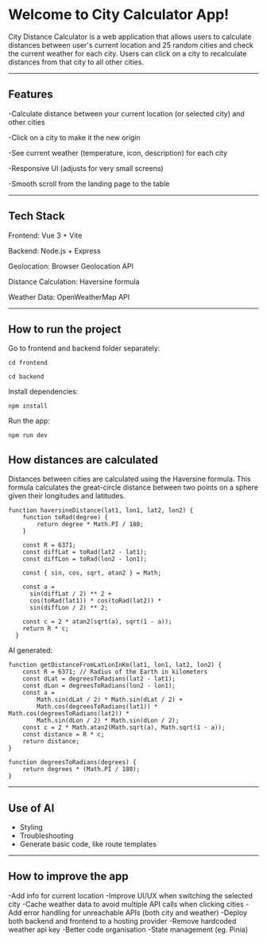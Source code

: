# Welcome to City Calculator App!

City Distance Calculator is a web application that allows users to calculate distances between user's current location and 25 random cities and check the current weather for each city.
Users can click on a city to recalculate distances from that city to all other cities.

---

## Features

-Calculate distance between your current location (or selected city) and other cities

-Click on a city to make it the new origin

-See current weather (temperature, icon, description) for each city

-Responsive UI (adjusts for very small screens)

-Smooth scroll from the landing page to the table

---

## Tech Stack

Frontend: Vue 3 + Vite

Backend: Node.js + Express

Geolocation: Browser Geolocation API

Distance Calculation: Haversine formula

Weather Data: OpenWeatherMap API

---

## How to run the project

Go to frontend and backend folder separately:
```
cd frontend
```
```
cd backend
```

Install dependencies:
```
npm install
```

Run the app:
```
npm run dev
```

## How distances are calculated

Distances between cities are calculated using the Haversine formula.
This formula calculates the great-circle distance between two points on a sphere given their longitudes and latitudes.

```
function haversineDistance(lat1, lon1, lat2, lon2) {
    function toRad(degree) {
        return degree * Math.PI / 180;
    }
    
    const R = 6371;
    const diffLat = toRad(lat2 - lat1);
    const diffLon = toRad(lon2 - lon1);
      
    const { sin, cos, sqrt, atan2 } = Math;

    const a =
      sin(diffLat / 2) ** 2 +
      cos(toRad(lat1)) * cos(toRad(lat2)) *
      sin(diffLon / 2) ** 2;
  
    const c = 2 * atan2(sqrt(a), sqrt(1 - a));
    return R * c;
  }
```

AI generated:
```
function getDistanceFromLatLonInKm(lat1, lon1, lat2, lon2) {
    const R = 6371; // Radius of the Earth in kilometers
    const dLat = degreesToRadians(lat2 - lat1);
    const dLon = degreesToRadians(lon2 - lon1);
    const a = 
        Math.sin(dLat / 2) * Math.sin(dLat / 2) +
        Math.cos(degreesToRadians(lat1)) * Math.cos(degreesToRadians(lat2)) *
        Math.sin(dLon / 2) * Math.sin(dLon / 2);
    const c = 2 * Math.atan2(Math.sqrt(a), Math.sqrt(1 - a));
    const distance = R * c;
    return distance;
}

function degreesToRadians(degrees) {
    return degrees * (Math.PI / 180);
}
```
---
## Use of AI
- Styling
- Troubleshooting
- Generate basic code, like route templates

---

## How to improve the app
-Add info for current location
-Improve UI/UX when switching the selected city
-Cache weather data to avoid multiple API calls when clicking cities
-Add error handling for unreachable APIs (both city and weather)
-Deploy both backend and frontend to a hosting provider
-Remove hardcoded weather api key
-Better code organisation
-State management (eg. Pinia)